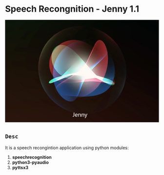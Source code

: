 # Speech Recongnition - Jenny 1.1

<img src="https://github.com/Soham2020/Speech-Recognition/blob/master/jenny.jpg?raw=true"/>

## `Desc`
It is a speech recongintion application using python modules:
1. **speechrecognition**
2. **python3-pyaudio**
3. **pyttsx3**
